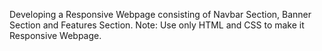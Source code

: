 Developing a Responsive Webpage consisting of Navbar Section, Banner Section and Features Section.
Note: Use only HTML and CSS to make it Responsive Webpage.
